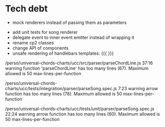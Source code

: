 # Tech debt
+ mock renderers instead of passing them as parameters
- add unit tests for song renderer
- delegate event to inner event emitter instead of wrapping it
- rename cp2 classes
- change API of components
- unsafe rendering of handlebars templates: {{{ }}}

/perso/universal-chords-charts/ucc/src/parser/parseChordLine.js
  37:16  warning  function 'parseChordLine' has too many lines (67). Maximum allowed is 50  max-lines-per-function

/perso/universal-chords-charts/ucc/tests/integration/parser/parseSong.spec.js
  7:23  warning  arrow function has too many lines (78). Maximum allowed is 50  max-lines-per-function

/perso/universal-chords-charts/ucc/tests/unit/parser/parseSong.spec.js
  22:24  warning  arrow function has too many lines (60). Maximum allowed is 50  max-lines-per-function



